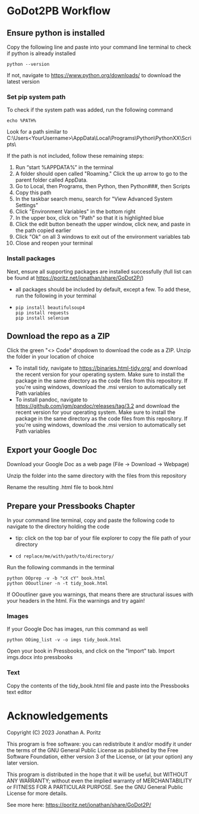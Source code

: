 # GoDot2PB Workflow

## Ensure python is installed

Copy the following line and paste into your command line terminal to check if python is already installed

    python --version

If not, navigate to https://www.python.org/downloads/ to download the latest version

### Set pip system path

To check if the system path was added, run the following command

    echo %PATH%

Look for a path similar to C:\Users\<YourUsername>\AppData\Local\Programs\Python\PythonXX\Scripts\

If the path is not included, follow these remaining steps:

1. Run “start %APPDATA%” in the terminal
3. A folder should open called "Roaming." Click the up arrow to go to the parent folder called AppData.
4. Go to Local, then Programs, then Python, then Python###, then Scripts
5. Copy this path
6. In the taskbar search menu, search for "View Advanced System Settings"
7. Click "Environment Variables" in the bottom right
8. In the upper box, click on "Path" so that it is highlighted blue
9. Click the edit button beneath the upper window, click new, and paste in the path copied earlier
10. Click "Ok" on all 3 windows to exit out of the environment variables tab
11. Close and reopen your terminal

### Install packages

Next, ensure all supporting packages are installed successfully (full list can be found at https://poritz.net/jonathan/share/GoDot2P/)
* all packages should be included by default, except a few. To add these, run the following in your terminal
*     pip install beautifulsoup4
      pip install requests
      pip install selenium

## Download the repo as a ZIP

Click the green "<> Code" dropdown to download the code as a ZIP. Unzip the folder in your location of choice

* To install tidy, navigate to https://binaries.html-tidy.org/ and download the recent version for your operating system. Make sure to install the package in the same directory as the code files from this repository. If you're using windows, download the .msi version to automatically set Path variables
* To install pandoc, navigate to https://github.com/jgm/pandoc/releases/tag/3.2 and download the recent version for your operating system. Make sure to install the package in the same directory as the code files from this repository. If you're using windows, download the .msi version to automatically set Path variables

## Export your Google Doc

Download your Google Doc as a web page (File -> Download -> Webpage)

Unzip the folder into the same directory with the files from this repository

Rename the resulting .html file to book.html

## Prepare your Pressbooks Chapter

In your command line terminal, copy and paste the following code to navigate to the directory holding the code
* tip: click on the top bar of your file explorer to copy the file path of your directory
*     cd replace/me/with/path/to/directory/

Run the following commands in the terminal 

    python OOprep -v -b "cX cY" book.html
    python OOoutliner -n -t tidy_book.html

If OOoutliner gave you warnings, that means there are structural issues with your headers in the html. Fix the warnings and try again!

### Images

If your Google Doc has images, run this command as well
    
    python OOimg_list -v -o imgs tidy_book.html
    
Open your book in Pressbooks, and click on the "Import" tab. Import imgs.docx into pressbooks 

### Text
Copy the contents of the tidy_book.html file and paste into the Pressbooks text editor 

# Acknowledgements

Copyright (C) 2023 Jonathan A. Poritz
 
This program is free software: you can redistribute it and/or modify
it under the terms of the GNU General Public License as published by
the Free Software Foundation, either version 3 of the License, or
(at your option) any later version.
 
This program is distributed in the hope that it will be useful,
but WITHOUT ANY WARRANTY; without even the implied warranty of
MERCHANTABILITY or FITNESS FOR A PARTICULAR PURPOSE.  See the
GNU General Public License for more details.

See more here: https://poritz.net/jonathan/share/GoDot2P/
